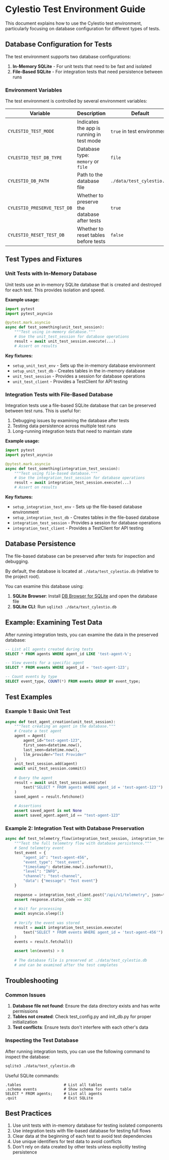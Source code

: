 # Cylestio Test Environment Guide

This document explains how to use the Cylestio test environment, particularly focusing on database configuration for different types of tests.

## Database Configuration for Tests

The test environment supports two database configurations:

1. **In-Memory SQLite** - For unit tests that need to be fast and isolated
2. **File-Based SQLite** - For integration tests that need persistence between runs

### Environment Variables

The test environment is controlled by several environment variables:

| Variable | Description | Default | 
|----------|-------------|---------|
| `CYLESTIO_TEST_MODE` | Indicates the app is running in test mode | `true` in test environment |
| `CYLESTIO_TEST_DB_TYPE` | Database type: `memory` or `file` | `file` |
| `CYLESTIO_DB_PATH` | Path to the database file | `./data/test_cylestio.db` |
| `CYLESTIO_PRESERVE_TEST_DB` | Whether to preserve the database after tests | `true` |
| `CYLESTIO_RESET_TEST_DB` | Whether to reset tables before tests | `false` |

## Test Types and Fixtures

### Unit Tests with In-Memory Database

Unit tests use an in-memory SQLite database that is created and destroyed for each test. This provides isolation and speed.

**Example usage:**

```python
import pytest
import pytest_asyncio

@pytest.mark.asyncio
async def test_something(unit_test_session):
    """Test using in-memory database."""
    # Use the unit_test_session for database operations
    result = await unit_test_session.execute(...)
    # Assert on results
```

**Key fixtures:**

- `setup_unit_test_env` - Sets up the in-memory database environment
- `setup_unit_test_db` - Creates tables in the in-memory database
- `unit_test_session` - Provides a session for database operations
- `unit_test_client` - Provides a TestClient for API testing

### Integration Tests with File-Based Database

Integration tests use a file-based SQLite database that can be preserved between test runs. This is useful for:

1. Debugging issues by examining the database after tests
2. Testing data persistence across multiple test runs
3. Long-running integration tests that need to maintain state

**Example usage:**

```python
import pytest
import pytest_asyncio

@pytest.mark.asyncio
async def test_something(integration_test_session):
    """Test using file-based database."""
    # Use the integration_test_session for database operations
    result = await integration_test_session.execute(...)
    # Assert on results
```

**Key fixtures:**

- `setup_integration_test_env` - Sets up the file-based database environment
- `setup_integration_test_db` - Creates tables in the file-based database
- `integration_test_session` - Provides a session for database operations
- `integration_test_client` - Provides a TestClient for API testing

## Database Persistence

The file-based database can be preserved after tests for inspection and debugging.

By default, the database is located at `./data/test_cylestio.db` (relative to the project root).

You can examine this database using:

1. **SQLite Browser**: Install [DB Browser for SQLite](https://sqlitebrowser.org/) and open the database file
2. **SQLite CLI**: Run `sqlite3 ./data/test_cylestio.db`

## Example: Examining Test Data

After running integration tests, you can examine the data in the preserved database:

```sql
-- List all agents created during tests
SELECT * FROM agents WHERE agent_id LIKE 'test-agent-%';

-- View events for a specific agent
SELECT * FROM events WHERE agent_id = 'test-agent-123';

-- Count events by type
SELECT event_type, COUNT(*) FROM events GROUP BY event_type;
```

## Test Examples

### Example 1: Basic Unit Test

```python
async def test_agent_creation(unit_test_session):
    """Test creating an agent in the database."""
    # Create a test agent
    agent = Agent(
        agent_id="test-agent-123",
        first_seen=datetime.now(),
        last_seen=datetime.now(),
        llm_provider="Test Provider"
    )
    unit_test_session.add(agent)
    await unit_test_session.commit()
    
    # Query the agent
    result = await unit_test_session.execute(
        text("SELECT * FROM agents WHERE agent_id = 'test-agent-123'")
    )
    saved_agent = result.fetchone()
    
    # Assertions
    assert saved_agent is not None
    assert saved_agent.agent_id == "test-agent-123"
```

### Example 2: Integration Test with Database Preservation

```python
async def test_telemetry_flow(integration_test_session, integration_test_client):
    """Test the full telemetry flow with database persistence."""
    # Send telemetry event
    test_event = {
        "agent_id": "test-agent-456",
        "event_type": "test_event",
        "timestamp": datetime.now().isoformat(),
        "level": "INFO",
        "channel": "test-channel",
        "data": {"message": "Test event"}
    }
    
    response = integration_test_client.post("/api/v1/telemetry", json=test_event)
    assert response.status_code == 202
    
    # Wait for processing
    await asyncio.sleep(1)
    
    # Verify the event was stored
    result = await integration_test_session.execute(
        text("SELECT * FROM events WHERE agent_id = 'test-agent-456'")
    )
    events = result.fetchall()
    
    assert len(events) > 0
    
    # The database file is preserved at ./data/test_cylestio.db
    # and can be examined after the test completes
```

## Troubleshooting

### Common Issues

1. **Database file not found**: Ensure the data directory exists and has write permissions
2. **Tables not created**: Check test_config.py and init_db.py for proper initialization
3. **Test conflicts**: Ensure tests don't interfere with each other's data

### Inspecting the Test Database

After running integration tests, you can use the following command to inspect the database:

```bash
sqlite3 ./data/test_cylestio.db
```

Useful SQLite commands:
```
.tables                   # List all tables
.schema events            # Show schema for events table
SELECT * FROM agents;     # List all agents
.quit                     # Exit SQLite
```

## Best Practices

1. Use unit tests with in-memory database for testing isolated components
2. Use integration tests with file-based database for testing full flows
3. Clear data at the beginning of each test to avoid test dependencies
4. Use unique identifiers for test data to avoid conflicts
5. Don't rely on data created by other tests unless explicitly testing persistence 